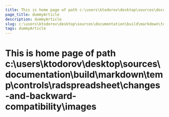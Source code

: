 ```yaml
---
title: This is home page of path c:\users\ktodorov\desktop\sources\documentation\build\markdown\temp\controls\radspreadsheet\changes-and-backward-compatibility\images
page_title: dummyArticle
description: dummyArticle
slug: c:\users\ktodorov\desktop\sources\documentation\build\markdown\temp\controls\radspreadsheet\changes-and-backward-compatibility\images
tags: dummyArticle
---
```

# This is home page of path c:\users\ktodorov\desktop\sources\documentation\build\markdown\temp\controls\radspreadsheet\changes-and-backward-compatibility\images
